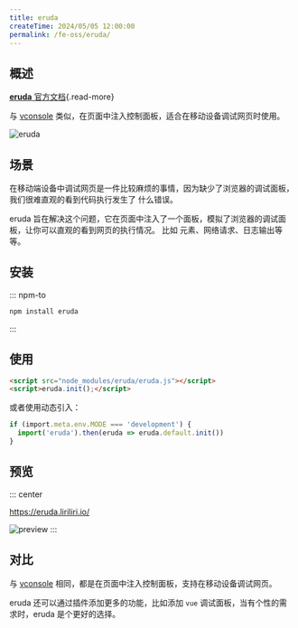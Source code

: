 ```yaml
---
title: eruda
createTime: 2024/05/05 12:00:00
permalink: /fe-oss/eruda/
---
```


<Badge text="Browser" />

<RepoCard repo="liriliri/eruda" />

## 概述

[**eruda** 官方文档](https://eruda.liriliri.io/zh/docs/){.read-more}

与 [vconsole](./vconsole.md) 类似，在页面中注入控制面板，适合在移动设备调试网页时使用。

![eruda](https://camo.githubusercontent.com/d0f6d8eb7aa3c04da21dde1b137049ad3439a7ca17bac6628aa4166a42551dba/68747470733a2f2f65727564612e6c6972696c6972692e696f2f73637265656e73686f742e6a7067)

## 场景

在移动端设备中调试网页是一件比较麻烦的事情，因为缺少了浏览器的调试面板，我们很难直观的看到代码执行发生了
什么错误。

eruda 旨在解决这个问题，它在页面中注入了一个面板，模拟了浏览器的调试面板，让你可以直观的看到网页的执行情况。
比如 元素、网络请求、日志输出等等。

## 安装

::: npm-to

```bash
npm install eruda
```

:::

## 使用

```html
<script src="node_modules/eruda/eruda.js"></script>
<script>eruda.init();</script>
```

或者使用动态引入：

```ts
if (import.meta.env.MODE === 'development') {
  import('eruda').then(eruda => eruda.default.init())
}
```

## 预览

::: center

<https://eruda.liriliri.io/>

![preview](https://eruda.liriliri.io/qrcode.png)
:::

## 对比

与 [vconsole](./vconsole.md) 相同，都是在页面中注入控制面板，支持在移动设备调试网页。

eruda 还可以通过插件添加更多的功能，比如添加 `vue` 调试面板，当有个性的需求时，eruda 是个更好的选择。

